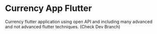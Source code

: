 # Currency App Flutter

Currency flutter application using open API and including many advanced and not advanced flutter techniques.
(Check Dev Branch)
